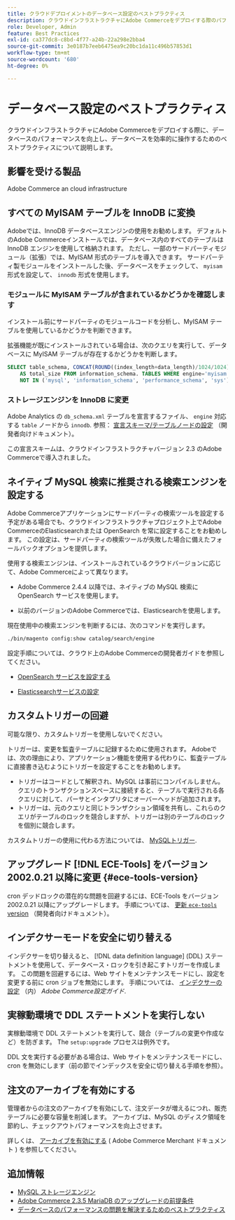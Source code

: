 ```yaml
---
title: クラウドデプロイメントのデータベース設定のベストプラクティス
description: クラウドインフラストラクチャにAdobe Commerceをデプロイする際のパフォーマンスを向上させるために、データベースとアプリケーションの設定を構成する方法について説明します。
role: Developer, Admin
feature: Best Practices
exl-id: ca377dc8-c8bd-4f77-a24b-22a298e2bba4
source-git-commit: 3e0187b7eeb6475ea9c20bc1da11c496b57853d1
workflow-type: tm+mt
source-wordcount: '680'
ht-degree: 0%

---
```


# データベース設定のベストプラクティス

クラウドインフラストラクチャにAdobe Commerceをデプロイする際に、データベースのパフォーマンスを向上し、データベースを効率的に操作するためのベストプラクティスについて説明します。

## 影響を受ける製品

Adobe Commerce an cloud infrastructure

## すべての MyISAM テーブルを InnoDB に変換

Adobeでは、InnoDB データベースエンジンの使用をお勧めします。 デフォルトのAdobe Commerceインストールでは、データベース内のすべてのテーブルは InnoDB エンジンを使用して格納されます。 ただし、一部のサードパーティモジュール（拡張）では、MyISAM 形式のテーブルを導入できます。 サードパーティ製モジュールをインストールした後、データベースをチェックして、 `myisam` 形式を設定して、 `innodb` 形式を使用します。

### モジュールに MyISAM テーブルが含まれているかどうかを確認します

インストール前にサードパーティのモジュールコードを分析し、MyISAM テーブルを使用しているかどうかを判断できます。

拡張機能が既にインストールされている場合は、次のクエリを実行して、データベースに MyISAM テーブルが存在するかどうかを判断します。

```sql
SELECT table_schema, CONCAT(ROUND((index_length+data_length)/1024/1024),'MB')
    AS total_size FROM information_schema. TABLES WHERE engine='myisam' AND table_schema
    NOT IN ('mysql', 'information_schema', 'performance_schema', 'sys');
```

### ストレージエンジンを InnoDB に変更

Adobe Analytics の `db_schema.xml` テーブルを宣言するファイル、 `engine` 対応する `table` ノードから `innodb`. 参照： [宣言スキーマ/テーブルノードの設定](https://developer.adobe.com/commerce/php/development/components/declarative-schema/configuration/) （開発者向けドキュメント）。

この宣言スキームは、クラウドインフラストラクチャバージョン 2.3 のAdobe Commerceで導入されました。

## ネイティブ MySQL 検索に推奨される検索エンジンを設定する

Adobe Commerceアプリケーションにサードパーティの検索ツールを設定する予定がある場合でも、クラウドインフラストラクチャプロジェクト上でAdobe CommerceのElasticsearchまたは OpenSearch を常に設定することをお勧めします。 この設定は、サードパーティの検索ツールが失敗した場合に備えたフォールバックオプションを提供します。

使用する検索エンジンは、インストールされているクラウドバージョンに応じて、Adobe Commerceによって異なります。

- Adobe Commerce 2.4.4 以降では、ネイティブの MySQL 検索に OpenSearch サービスを使用します。

- 以前のバージョンのAdobe Commerceでは、Elasticsearchを使用します。

現在使用中の検索エンジンを判断するには、次のコマンドを実行します。

```bash
./bin/magento config:show catalog/search/engine
```

設定手順については、クラウド上のAdobe Commerceの開発者ガイドを参照してください。

- [OpenSearch サービスを設定する](https://devdocs.magento.com/cloud/project/services-opensearch.html)

- [Elasticsearchサービスの設定](https://devdocs.magento.com/cloud/project/services-elastic.html)

## カスタムトリガーの回避

可能な限り、カスタムトリガーを使用しないでください。

トリガーは、変更を監査テーブルに記録するために使用されます。 Adobeでは、次の理由により、アプリケーション機能を使用する代わりに、監査テーブルに直接書き込むようにトリガーを設定することをお勧めします。

- トリガーはコードとして解釈され、MySQL は事前にコンパイルしません。 クエリのトランザクションスペースに接続すると、テーブルで実行される各クエリに対して、パーサとインタプリタにオーバーヘッドが追加されます。
- トリガーは、元のクエリと同じトランザクション領域を共有し、これらのクエリがテーブルのロックを競合しますが、トリガーは別のテーブルのロックを個別に競合します。

カスタムトリガーの使用に代わる方法については、 [MySQLトリガー](mysql-configuration.md#triggers).

## アップグレード [!DNL ECE-Tools] をバージョン 2002.0.21 以降に変更 {#ece-tools-version}

cron デッドロックの潜在的な問題を回避するには、ECE-Tools をバージョン 2002.0.21 以降にアップグレードします。 手順については、 [更新 `ece-tools` version](https://devdocs.magento.com/cloud/project/ece-tools-update.html) （開発者向けドキュメント）。

## インデクサーモードを安全に切り替える

<!--This best practice might belong in the Maintenance phase. Database lock prevention might be consolidated under a single heading-->

インデクサーを切り替えると、 [!DNL data definition language] (DDL) ステートメントを使用して、データベース・ロックを引き起こすトリガーを作成します。 この問題を回避するには、Web サイトをメンテナンスモードにし、設定を変更する前に cron ジョブを無効にします。
手順については、 [インデクサーの設定](https://experienceleague.adobe.com/docs/commerce-operations/configuration-guide/cli/manage-indexers.html#configure-indexers-1) （内） *Adobe Commerce設定ガイド*.

## 実稼動環境で DDL ステートメントを実行しない

実稼動環境で DDL ステートメントを実行して、競合（テーブルの変更や作成など）を防ぎます。 The `setup:upgrade` プロセスは例外です。

DDL 文を実行する必要がある場合は、Web サイトをメンテナンスモードにし、cron を無効にします（前の節でインデックスを安全に切り替える手順を参照）。

## 注文のアーカイブを有効にする

管理者からの注文のアーカイブを有効にして、注文データが増えるにつれ、販売テーブルに必要な容量を削減します。 アーカイブは、MySQL のディスク領域を節約し、チェックアウトパフォーマンスを向上させます。

詳しくは、 [アーカイブを有効にする](https://experienceleague.adobe.com/docs/commerce-admin/stores-sales/order-management/orders/order-archive.html) ( Adobe Commerce Merchant ドキュメント ) を参照してください。

## 追加情報

- [MySQL ストレージエンジン](https://dev.mysql.com/doc/refman/8.0/en/storage-engines.html)
- [Adobe Commerce 2.3.5 MariaDB のアップグレードの前提条件](../maintenance/commerce-235-upgrade-prerequisites-mariadb.md)
- [データベースのパフォーマンスの問題を解決するためのベストプラクティス](../maintenance/resolve-database-performance-issues.md)
